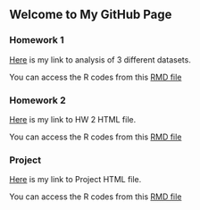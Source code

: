 ## Welcome to My GitHub Page


### Homework 1

[Here](https://bu-ie-360.github.io/spring22-larahos/Homework1-LaraHos.html) is my link to analysis of 3 different datasets.
<br>

You can access the R codes from this [RMD file](https://bu-ie-360.github.io/spring22-larahos/Homework1-LaraHos.Rmd)

### Homework 2

[Here](https://bu-ie-360.github.io/spring22-larahos/HW2.html) is my link to HW 2 HTML file.
<br>

You can access the R codes from this [RMD file](https://bu-ie-360.github.io/spring22-larahos/HW2.Rmd)

### Project

[Here](https://bu-ie-360.github.io/spring22-larahos/Homework1-LaraHos.html) is my link to Project HTML file.
<br>

You can access the R codes from this [RMD file](https://bu-ie-360.github.io/spring22-larahos/Homework1-LaraHos.Rmd)

